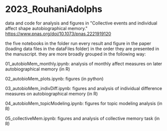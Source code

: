 # 2023_RouhaniAdolphs
data and code for analysis and figures in "Collective events and individual affect shape autobiographical memory."
https://www.pnas.org/doi/10.1073/pnas.2221919120

the five notebooks in the folder run every result and figure in the paper (loading data files in the dataFiles folder) in the order they are presented in the manuscript. they are more broadly grouped in the following way: 

01_autobioMem_monthly.ipynb: analysis of monthly affect measures on later autobiographical memory (in R)

02_autobioMem_plots.ipynb: figures (in python)

03_autobioMem_indivDiff.ipynb: figures and analysis of individual difference measures on autobiographical memory (in R)

04_autobioMem_topicModeling.ipynb: figures for topic modeling analysis (in R)

05_collectiveMem.ipynb: figures and analysis of collective memory task (in R)

